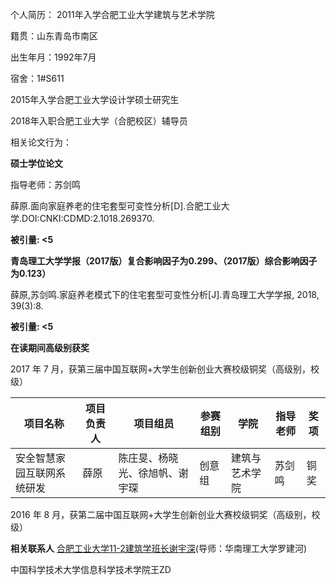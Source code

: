 个人简历：
2011年入学合肥工业大学建筑与艺术学院

籍贯：山东青岛市南区

出生年月：1992年7月

宿舍：1#S611

2015年入学合肥工业大学设计学硕士研究生

2018年入职合肥工业大学（合肥校区）辅导员

相关论文行为：

**硕士学位论文**

指导老师：苏剑鸣

薛原.面向家庭养老的住宅套型可变性分析[D].合肥工业大学.DOI:CNKI:CDMD:2.1018.269370.

**被引量:  <5** 

**青岛理工大学学报（2017版）复合影响因子为0.299、（2017版）综合影响因子为0.123）**

薛原,苏剑鸣.家庭养老模式下的住宅套型可变性分析[J].青岛理工大学学报, 2018, 39(3):8.

**被引量:  <5** 

**在读期间高级别获奖**

2017 年 7 月，获第三届中国互联网+大学生创新创业大赛校级铜奖（高级别，校级）
						
| 项目名称 | 项目负责人  | 项目组员 |参赛组别| 学院 |指导老师|奖项|
| --- | --- | --- | ---| ---|---|---|
| 安全智慧家园互联网系统研发 | 薛原 | 陈庄旻、杨晓光、徐旭帆、谢宇琛 | 创意组| 建筑与艺术学院|苏剑鸣|铜奖|
						


2016 年 8 月，获第二届中国互联网+大学生创新创业大赛校级铜奖（高级别，校级）

**相关联系人**
[合肥工业大学11-2建筑学班长谢宇深](https://wx.ihwrm.com/baokan/article/info.html?baokan_id=8&doc_id=1487610)(导师：华南理工大学罗建河)

中国科学技术大学信息科学技术学院王ZD
